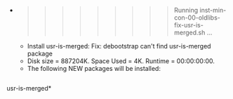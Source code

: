 * >>>>>>>>> Running inst-min-con-00-oldlibs-fix-usr-is-merged.sh ...
  * Install usr-is-merged: Fix: debootstrap can't find usr-is-merged package
  * Disk size = 887204K. Space Used = 4K. Runtime = 00:00:00:00.
  * The following NEW packages will be installed:
  ```bash
usr-is-merged*
  ```
